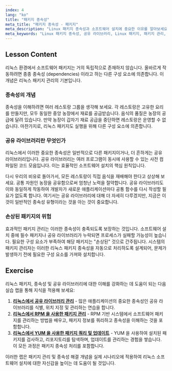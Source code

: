 ```yaml
---
index: 4
lang: "ko"
title: "패키지 종속성"
meta_title: "패키지 종속성 - 패키지"
meta_description: "Linux 패키지 종속성과 소프트웨어 설치에 중요한 이유를 알아보세요. 이 가이드는 공유 라이브러리와 패키지 관리가 종속성을 처리하여 소프트웨어 오류를 방지하는 방법을 설명합니다."
meta_keywords: "Linux 패키지 종속성, 공유 라이브러리, Linux 패키지, 패키지 관리, Linux 소프트웨어 설치, Linux 튜토리얼, 초보자 Linux, Linux 가이드"
---
```


## Lesson Content

리눅스 환경에서 소프트웨어 패키지는 거의 독립적으로 존재하지 않습니다. 올바르게 작동하려면 종종 종속성 (dependencies) 이라고 하는 다른 구성 요소에 의존합니다. 이 개념은 리눅스 패키지 관리의 기본입니다.

### 종속성의 개념

종속성을 이해하려면 여러 레스토랑 그룹을 생각해 보세요. 각 레스토랑은 고유한 요리를 만들지만, 모두 동일한 중앙 농장에서 재료를 공급받습니다. 음식의 품질은 농장의 공급에 달려 있습니다. 만약 농장이 갑자기 재료 공급을 중단하면 레스토랑은 운영할 수 없습니다. 마찬가지로, 리눅스 패키지도 실행을 위해 다른 구성 요소에 의존합니다.

### 공유 라이브러리란 무엇인가

리눅스에서 이러한 중요한 종속성은 일반적으로 다른 패키지이거나, 더 흔하게는 공유 라이브러리입니다. 공유 라이브러리는 여러 프로그램이 동시에 사용할 수 있는 사전 컴파일된 코드 모음입니다. 이는 효율적인 소프트웨어 설치의 핵심 원칙입니다.

다시 우리의 비유로 돌아가서, 모든 레스토랑이 직접 음식을 재배해야 한다고 상상해 보세요. 공통 자원인 농장을 공유함으로써 엄청난 노력을 절약합니다. 공유 라이브러리도 이와 동일하게 작동하여 개발자가 새로운 애플리케이션마다 공통 함수를 다시 작성할 필요가 없도록 합니다. 여기서는 공유 라이브러리에 대해 더 자세히 다루겠지만, 지금은 이것이 일반적인 종속성 유형이라는 것을 아는 것이 중요합니다.

### 손상된 패키지의 위험

효과적인 패키지 관리는 이러한 종속성이 충족되도록 보장하는 것입니다. 소프트웨어 설치 중에 필수 패키지나 공유 라이브러리가 누락되면 프로세스가 실패할 가능성이 높습니다. 필요한 구성 요소가 부족하여 해당 패키지는 "손상된" 것으로 간주됩니다. 시스템의 패키지 관리자는 이러한 리눅스 패키지 종속성을 자동으로 처리하도록 설계되어, 문제가 발생하기 전에 필요한 구성 요소를 가져와 설치합니다.

## Exercise

리눅스 패키지, 종속성 및 공유 라이브러리에 대한 이해를 강화하는 데 도움이 되는 다음 실습 랩을 통해 지식을 적용해 보세요:

1.  **[리눅스에서 공유 라이브러리 관리](https://labex.io/ko/labs/comptia-manage-shared-libraries-in-linux-590867)** - 많은 애플리케이션의 중요한 종속성인 공유 라이브러리를 식별, 위치 지정 및 관리하는 연습을 합니다.
2.  **[리눅스에서 RPM 을 사용한 패키지 관리](https://labex.io/ko/labs/rhel-managing-packages-with-rpm-in-linux-590868)** - RPM 기반 시스템에서 소프트웨어 패키지를 관리하는 방법을 배우고, 패키지 정보를 쿼리하고 종속성을 이해하는 것을 포함합니다.
3.  **[리눅스에서 YUM 을 사용한 패키지 쿼리 및 업데이트](https://labex.io/ko/labs/rhel-query-and-update-packages-with-yum-in-linux-590869)** - YUM 을 사용하여 설치된 패키지를 검사하고, 리포지토리를 탐색하며, 업데이트를 관리하는 경험을 쌓습니다. 이 모든 과정은 패키지 종속성 처리를 포함합니다.

이러한 랩은 패키지 관리 및 종속성 해결 개념을 실제 시나리오에 적용하여 리눅스 소프트웨어 설치에 대한 자신감을 높이는 데 도움이 될 것입니다.

